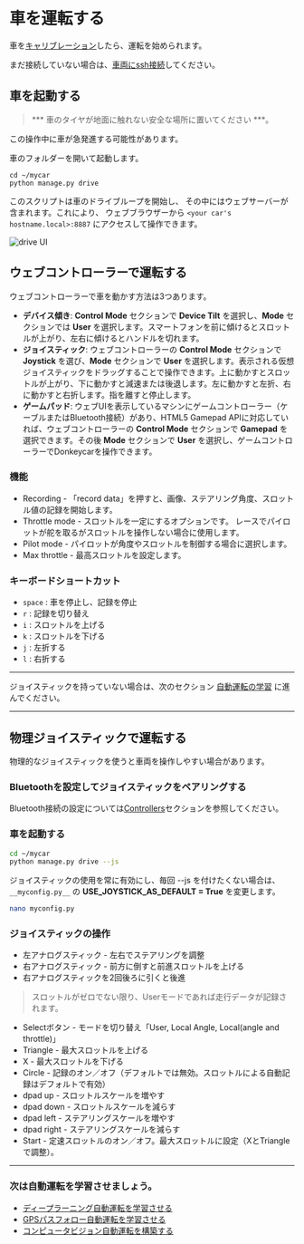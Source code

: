 # 車を運転する

車を[キャリブレーション](/guide/calibrate)したら、運転を始められます。

まだ接続していない場合は、[車両にssh接続](/guide/robot_sbc/setup_raspberry_pi/#step-5-connecting-to-the-pi)してください。

## 車を起動する

> *** 車のタイヤが地面に触れない安全な場所に置いてください ***。

この操作中に車が急発進する可能性があります。

車のフォルダーを開いて起動します。
```
cd ~/mycar
python manage.py drive
```

このスクリプトは車のドライブループを開始し、
その中にはウェブサーバーが含まれます。これにより、
ウェブブラウザーから `<your car's hostname.local>:8887` にアクセスして操作できます。

![drive UI](../assets/web_controller.png)

## ウェブコントローラーで運転する

ウェブコントローラーで車を動かす方法は3つあります。
- **デバイス傾き**:
**Control Mode** セクションで **Device Tilt** を選択し、**Mode** セクションでは **User** を選択します。スマートフォンを前に傾けるとスロットルが上がり、左右に傾けるとハンドルを切れます。
- **ジョイスティック**:
ウェブコントローラーの **Control Mode** セクションで **Joystick** を選び、**Mode** セクションで **User** を選択します。表示される仮想ジョイスティックをドラッグすることで操作できます。上に動かすとスロットルが上がり、下に動かすと減速または後退します。左に動かすと左折、右に動かすと右折します。指を離すと停止します。
- **ゲームパッド**:
ウェブUIを表示しているマシンにゲームコントローラー（ケーブルまたはBluetooth接続）があり、HTML5 Gamepad APIに対応していれば、ウェブコントローラーの **Control Mode** セクションで **Gamepad** を選択できます。その後 **Mode** セクションで **User** を選択し、ゲームコントローラーでDonkeycarを操作できます。

### 機能

* Recording - 「record data」を押すと、画像、ステアリング角度、スロットル値の記録を開始します。
* Throttle mode - スロットルを一定にするオプションです。
レースでパイロットが舵を取るがスロットルを操作しない場合に使用します。
* Pilot mode - パイロットが角度やスロットルを制御する場合に選択します。
* Max throttle - 最高スロットルを設定します。

### キーボードショートカット

* `space` : 車を停止し、記録を停止
* `r` : 記録を切り替え
* `i` : スロットルを上げる
* `k` : スロットルを下げる
* `j` : 左折する
* `l` : 右折する

-----

ジョイスティックを持っていない場合は、次のセクション [自動運転の学習](/guide/train_autopilot/) に進んでください。

-----

## 物理ジョイスティックで運転する

物理的なジョイスティックを使うと車両を操作しやすい場合があります。

### Bluetoothを設定してジョイスティックをペアリングする

Bluetooth接続の設定については[Controllers](/parts/controllers/#physical-joystick-controller)セクションを参照してください。

### 車を起動する

```bash
cd ~/mycar
python manage.py drive --js
```

ジョイスティックの使用を常に有効にし、毎回 --js を付けたくない場合は、`__myconfig.py__` の __USE_JOYSTICK_AS_DEFAULT = True__ を変更します。

```bash
nano myconfig.py
```

### ジョイスティックの操作

* 左アナログスティック - 左右でステアリングを調整
* 右アナログスティック - 前方に倒すと前進スロットルを上げる
* 右アナログスティックを2回後ろに引くと後進

> スロットルがゼロでない限り、Userモードであれば走行データが記録されます。

* Selectボタン - モードを切り替え「User, Local Angle, Local(angle and throttle)」
* Triangle - 最大スロットルを上げる
* X - 最大スロットルを下げる
* Circle - 記録のオン／オフ（デフォルトでは無効。スロットルによる自動記録はデフォルトで有効）
* dpad up - スロットルスケールを増やす
* dpad down - スロットルスケールを減らす
* dpad left - ステアリングスケールを増やす
* dpad right - ステアリングスケールを減らす
* Start - 定速スロットルのオン／オフ。最大スロットルに設定（XとTriangleで調整）。

-----

### 次は自動運転を学習させましょう。
- [ディープラーニング自動運転を学習させる](/guide/deep_learning/train_autopilot)
- [GPSパスフォロー自動運転を学習させる](/guide/path_follow/path_follow)
- [コンピュータビジョン自動運転を構築する](/guide/computer_vision/computer_vision/)
